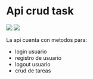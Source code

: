 # Api crud task    
<p align="left">
<img src="https://img.shields.io/badge/npm%20-v8.5.0-green">
<img src="https://img.shields.io/badge/node%20-v16.14.0-green">
</p>

La api cuenta con metodos para:
- login usuario
- registro de usuario
- logout usuario
- crud de tareas

